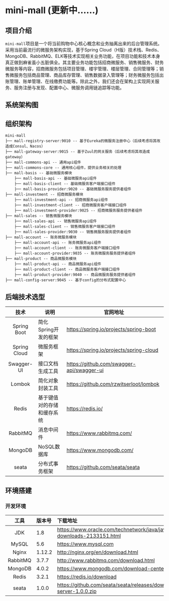 # mini-mall (更新中……)

## 项目介绍

`mini-mall`项目是一个将当前购物中心核心概念和业务抽离出来的后台管理系统。采用当前最流行的微服务架构实现，基于Spring Cloud（H版）技术栈、Redis、MongoDB、RabbitMQ、ELK等技术实现相关业务功能，在项目功能和技术本身真正做到麻雀虽小五脏俱全。其主要业务功能包括招商微服务、销售微服务、财务微服务等内容，招商微服务包括项目管理、楼宇管理、楼层管理、合同管理等；销售微服务包括商品管理、商品库存管理、销售数据录入管理等；财务微服务包括出账管理、账单管理、在线缴费功能等。除此之外，我们还会在架构上实现网关服务、服务注册与发现、配置中心、微服务调用链追踪等功能。

## 系统架构图

## 组织架构

```
mini-mall
├── mall-registry-server:9010 -- 基于Eureka的微服务注册中心（后续考虑将其改造成Consul、Nacos）
├── mall-gateway-server:9015 -- 基于Zuul的网关服务（后续考虑将其改造成gateway）
├── mall-commons-api -- 通用api组件
├── mall-commons-core -- 通用核心组件，提供业务相关的处理
├── mall-basis -- 基础微服务模块
	├── mall-basis-api -- 基础微服务api组件
	├── mall-basis-client -- 基础微服务客户端接口组件
	├── mall-basis-provider:9020 -- 基础微服务服务提供者组件
├── mall-investment -- 招商微服务模块
	├── mall-investment-api -- 招商微服务api组件
	├── mall-investment-client -- 招商微服务客户端接口组件
	├── mall-investment-provider:9025 -- 招商微服务服务提供者组件
├── mall-sales -- 销售微服务模块
	├── mall-sales-api -- 销售微服务api组件
	├── mall-sales-client -- 销售微服务客户端接口组件
	├── mall-sales-provider:9030 -- 销售微服务服务提供者组件
├── mall-account -- 账务微服务模块
	├── mall-account-api -- 账务微服务api组件
	├── mall-account-client -- 账务微服务客户端接口组件
	├── mall-account-provider:9035 -- 账务微服务服务提供者组件
├── mall-product -- 商品微服务模块
	├── mall-product-api -- 商品微服务api组件
	├── mall-product-client -- 商品微服务客户端接口组件
	├── mall-product-provider:9040 -- 商品微服务服务提供者组件
├── mall-config-server:9045 -- 基于config的分布式配置中心
```

## 后端技术选型

|     技术     | 说明                       | 官网地址                                  |
| :----------: | -------------------------- | ----------------------------------------- |
| Spring Boot  | 简化Spring开发的框架       | https://spring.io/projects/spring-boot    |
| Spring Cloud | 微服务框架                 | https://spring.io/projects/spring-cloud   |
|  Swagger-UI  | 接口文档生成工具           | https://github.com/swagger-api/swagger-ui |
|    Lombok    | 简化对象封装工具           | https://github.com/rzwitserloot/lombok    |
|    Redis     | 基于键值对的存储和缓存系统 | https://redis.io/                         |
|   RabbitMQ   | 消息中间件                 | https://www.rabbitmq.com/                 |
|   MongoDB    | NoSQL数据库                | https://www.mongodb.com/                  |
|    seata     | 分布式事务框架             | https://github.com/seata/seata          |

## 环境搭建

### 开发环境

|   工具   | 版本号 | 下载地址                                                     |
| :------: | :----- | :----------------------------------------------------------- |
|   JDK    | 1.8    | https://www.oracle.com/technetwork/java/javase/downloads/jdk8-downloads-2133151.html |
|  MySQL   | 5.6    | https://www.mysql.com                                        |
|  Nginx   | 1.12.2 | http://nginx.org/en/download.html                            |
| RabbitMQ | 3.7.7  | http://www.rabbitmq.com/download.html                        |
| MongoDB  | 4.0.2  | https://www.mongodb.com/download-center                      |
|  Redis   | 3.2.1  | https://redis.io/download                                    |
|  seata   | 1.0.0  | https://github.com/seata/seata/releases/download/v1.0.0/seata-server-1.0.0.zip |
